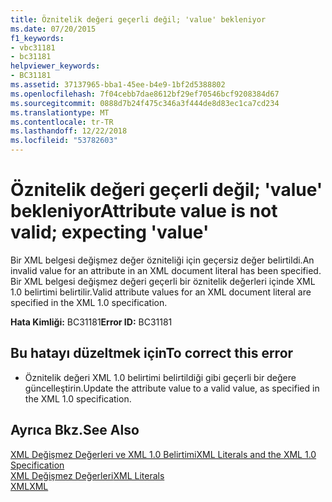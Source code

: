 ```yaml
---
title: Öznitelik değeri geçerli değil; 'value' bekleniyor
ms.date: 07/20/2015
f1_keywords:
- vbc31181
- bc31181
helpviewer_keywords:
- BC31181
ms.assetid: 37137965-bba1-45ee-b4e9-1bf2d5388802
ms.openlocfilehash: 7f04cebb7dae8612bf29ef70546bcf9208384d67
ms.sourcegitcommit: 0888d7b24f475c346a3f444de8d83ec1ca7cd234
ms.translationtype: MT
ms.contentlocale: tr-TR
ms.lasthandoff: 12/22/2018
ms.locfileid: "53782603"
---
```

# <a name="attribute-value-is-not-valid-expecting-value"></a><span data-ttu-id="cf34a-102">Öznitelik değeri geçerli değil; 'value' bekleniyor</span><span class="sxs-lookup"><span data-stu-id="cf34a-102">Attribute value is not valid; expecting 'value'</span></span>
<span data-ttu-id="cf34a-103">Bir XML belgesi değişmez değer özniteliği için geçersiz değer belirtildi.</span><span class="sxs-lookup"><span data-stu-id="cf34a-103">An invalid value for an attribute in an XML document literal has been specified.</span></span> <span data-ttu-id="cf34a-104">Bir XML belgesi değişmez değeri geçerli bir öznitelik değerleri içinde XML 1.0 belirtimi belirtilir.</span><span class="sxs-lookup"><span data-stu-id="cf34a-104">Valid attribute values for an XML document literal are specified in the XML 1.0 specification.</span></span>  
  
 <span data-ttu-id="cf34a-105">**Hata Kimliği:** BC31181</span><span class="sxs-lookup"><span data-stu-id="cf34a-105">**Error ID:** BC31181</span></span>  
  
## <a name="to-correct-this-error"></a><span data-ttu-id="cf34a-106">Bu hatayı düzeltmek için</span><span class="sxs-lookup"><span data-stu-id="cf34a-106">To correct this error</span></span>  
  
-   <span data-ttu-id="cf34a-107">Öznitelik değeri XML 1.0 belirtimi belirtildiği gibi geçerli bir değere güncelleştirin.</span><span class="sxs-lookup"><span data-stu-id="cf34a-107">Update the attribute value to a valid value, as specified in the XML 1.0 specification.</span></span>  
  
## <a name="see-also"></a><span data-ttu-id="cf34a-108">Ayrıca Bkz.</span><span class="sxs-lookup"><span data-stu-id="cf34a-108">See Also</span></span>  
 [<span data-ttu-id="cf34a-109">XML Değişmez Değerleri ve XML 1.0 Belirtimi</span><span class="sxs-lookup"><span data-stu-id="cf34a-109">XML Literals and the XML 1.0 Specification</span></span>](../../visual-basic/programming-guide/language-features/xml/xml-literals-and-the-xml-1-0-specification.md)  
 [<span data-ttu-id="cf34a-110">XML Değişmez Değerleri</span><span class="sxs-lookup"><span data-stu-id="cf34a-110">XML Literals</span></span>](../../visual-basic/language-reference/xml-literals/index.md)  
 [<span data-ttu-id="cf34a-111">XML</span><span class="sxs-lookup"><span data-stu-id="cf34a-111">XML</span></span>](../../visual-basic/programming-guide/language-features/xml/index.md)

